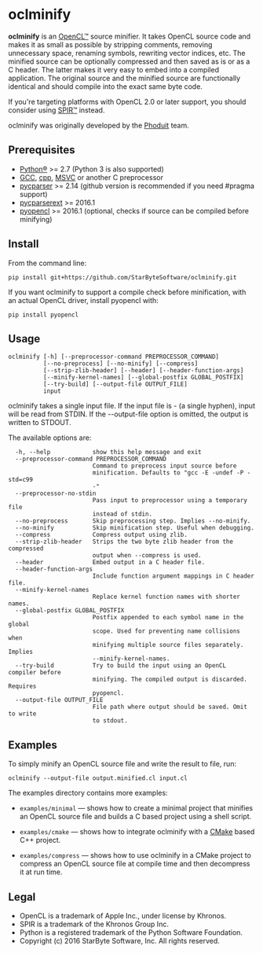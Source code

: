 oclminify
=========

**oclminify** is an [OpenCL™](https://www.khronos.org/opencl/) source minifier. It takes OpenCL source code and makes it as small as possible by stripping comments, removing unnecessary space, renaming symbols, rewriting vector indices, etc. The minified source can be optionally compressed and then saved as is or as a C header. The latter makes it very easy to embed into a compiled application. The original source and the minified source are functionally identical and should compile into the exact same byte code.

If you're targeting platforms with OpenCL 2.0 or later support, you should consider using [SPIR™](https://www.khronos.org/spir) instead.

oclminify was originally developed by the [Phoduit](https://phoduit.com) team.

Prerequisites
-------------

- [Python®](https://www.python.org/) >= 2.7 (Python 3 is also supported)
- [GCC](https://gcc.gnu.org/), [cpp](https://gcc.gnu.org/), [MSVC](https://www.visualstudio.com/) or another C preprocessor
- [pycparser](https://github.com/eliben/pycparser) >= 2.14 (github version is recommended if you need #pragma support)
- [pycparserext](https://github.com/inducer/pycparserext) >= 2016.1
- [pyopencl](https://mathema.tician.de/software/pyopencl/) >= 2016.1 (optional, checks if source can be compiled before minifying)

Install
-------

From the command line:

    pip install git+https://github.com/StarByteSoftware/oclminify.git

If you want oclminify to support a compile check before minification, with an actual OpenCL driver, install pyopencl with:

    pip install pyopencl

Usage
-----

    oclminify [-h] [--preprocessor-command PREPROCESSOR_COMMAND]
              [--no-preprocess] [--no-minify] [--compress]
              [--strip-zlib-header] [--header] [--header-function-args]
              [--minify-kernel-names] [--global-postfix GLOBAL_POSTFIX]
              [--try-build] [--output-file OUTPUT_FILE]
              input 

oclminify takes a single input file. If the input file is - (a single hyphen), input will be read from STDIN. If the --output-file option is omitted, the output is written to STDOUT.

The available options are:
```
  -h, --help            show this help message and exit
  --preprocessor-command PREPROCESSOR_COMMAND
                        Command to preprocess input source before
                        minification. Defaults to "gcc -E -undef -P -std=c99
                        -"
  --preprocessor-no-stdin
                        Pass input to preprocessor using a temporary file
                        instead of stdin.
  --no-preprocess       Skip preprocessing step. Implies --no-minify.
  --no-minify           Skip minification step. Useful when debugging.
  --compress            Compress output using zlib.
  --strip-zlib-header   Strips the two byte zlib header from the compressed
                        output when --compress is used.
  --header              Embed output in a C header file.
  --header-function-args
                        Include function argument mappings in C header file.
  --minify-kernel-names
                        Replace kernel function names with shorter names.
  --global-postfix GLOBAL_POSTFIX
                        Postfix appended to each symbol name in the global
                        scope. Used for preventing name collisions when
                        minifying multiple source files separately. Implies
                        --minify-kernel-names.
  --try-build           Try to build the input using an OpenCL compiler before
                        minifying. The compiled output is discarded. Requires
                        pyopencl.
  --output-file OUTPUT_FILE
                        File path where output should be saved. Omit to write
                        to stdout.

```

Examples
--------

To simply minify an OpenCL source file and write the result to file, run:

    oclminify --output-file output.minified.cl input.cl

The examples directory contains more examples:

- `examples/minimal` — shows how to create a minimal project that minifies an OpenCL source file and builds a C based project using a shell script.

- `examples/cmake` — shows how to integrate oclminify with a [CMake](https://cmake.org/) based C++ project.

- `examples/compress` — shows how to use oclminify in a CMake project to compress an OpenCL source file at compile time and then decompress it at run time.

Legal
-----

- OpenCL is a trademark of Apple Inc., under license by Khronos.
- SPIR is a trademark of the Khronos Group Inc.
- Python is a registered trademark of the Python Software Foundation.
- Copyright (c) 2016 StarByte Software, Inc. All rights reserved.
